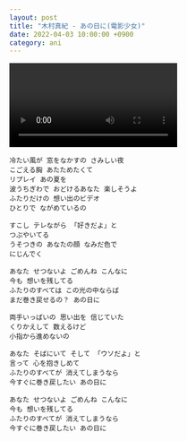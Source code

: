 ```yaml
---
layout: post
title: "木村真紀 - あの日に(電影少女)"
date: 2022-04-03 10:00:00 +0900
category: ani
---
```


<div class="video-container">
    <video id="player" class="video-js vjs-default-skin vjs-big-play-centered" data-json="/public/json/ani/木村真紀 - あの日に(電影少女).json"></video>
</div>

```
冷たい風が 窓をなかすの さみしい夜
こごえる胸 あたためたくて
リプレイ あの夏を
波うちぎわで おどけるあなた 楽しそうよ
ふたりだけの 想い出のビデオ
ひとりで ながめているの

すこし テレながら 「好きだよ」と
つぶやいてる
うそつきの あなたの顔 なみだ色で
にじんでく

あなた せつないよ ごめんね こんなに
今も 想いを残してる
ふたりのすべては この光の中ならば
まだ巻き戻せるの？ あの日に

両手いっぱいの 思い出を 信じていた
くりかえして 数えるけど
小指から進めないの

あなた そばにいて そして 「ウソだよ」と
言って 心を抱きしめて
ふたりのすべてが 消えてしまうなら
今すぐに巻き戻したい あの日に

あなた せつないよ ごめんね こんなに
今も 想いを残してる
ふたりのすべてが 消えてしまうなら
今すぐに巻き戻したい あの日に
```
